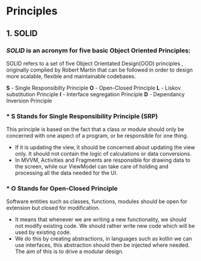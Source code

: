 # Principles

## 1. SOLID 

 ### *SOLID* is an acronym for five basic Object Oriented Principles:
   SOLID refers to a set of five Object Orientated Design(OOD) principles , originally complied by Robert Martin that can be followed in order to design more scalable, flexible and maintainable codebases.
   
   **S** - Single Responsibilty Principle
   **O** - Open-Closed Principle
   **L** - Liskov substitution Principle
   **I** - Interface segregation Principle
   **D** - Dependancy Inversion Principle
   
 ### * S Stands for Single Responsibility Principle (SRP)
   This principle is based on the fact that a class or module should only be concerned with one aspect of a program, or be responsible for one thing.
   * If it is updating the view, it should be concerned about updating the view only. It should not contain the logic of calculations or data conversions.
   * In MVVM, Activities and Fragments are responsible for drawing data to the screen, while our ViewModel can take care of holding and processing all the data needed for the UI.
 
 ### * O Stands for Open-Closed Principle  
   Software entities such as classes, functions, modules should be open for extension but closed for modification.
   * It means that whenever we are writing a new functionality, we should not modify existing code. We should rather write new code which will be used by existing code.
   * We do this by creating abstractions, in languages such as kotlin we can use interfaces, this abstraction should then be injected where needed. The aim of this is to drive a modular design.
   
